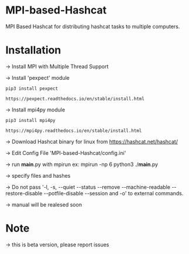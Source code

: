 # MPI-based-Hashcat

MPI Based Hashcat for distributing hashcat tasks to multiple computers.


# Installation

-> Install MPI with Multiple Thread Support


-> Install 'pexpect' module

    pip3 install pexpect
    
    https://pexpect.readthedocs.io/en/stable/install.html
    
-> Install mpi4py module

    pip3 install mpi4py
   
    https://mpi4py.readthedocs.io/en/stable/install.html
   
-> Download Hashcat binary for linux from https://hashcat.net/hashcat/

-> Edit Config File  'MPI-based-Hashcat/config.ini'

-> run __main__.py with mpirun ex: mpirun -np 6 python3 ./__main__.py

-> specify files and hashes

-> Do not pass '-l, -s, --quiet --status --remove --machine-readable --restore-disable --potfile-disable --session and -o' to external commands.

-> manual will be realesed soon

# Note 

-> this is beta version, please report issues
